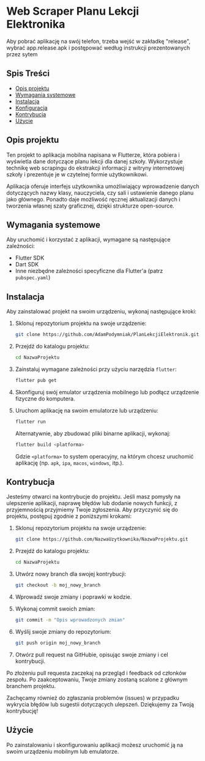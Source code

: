 # Web Scraper Planu Lekcji Elektronika

Aby pobrać aplikację na swój telefon, trzeba wejść w zakładkę "release", wybrać app.release.apk i postępować według instrukcji prezentowanych przez sytem

## Spis Treści

- [Opis projektu](#opis-projektu)
- [Wymagania systemowe](#wymagania-systemowe)
- [Instalacja](#instalacja)
- [Konfiguracja](#konfiguracja)
- [Kontrybucja](#kontrybucja)
- [Użycie](#użycie)

## Opis projektu

Ten projekt to aplikacja mobilna napisana w Flutterze, która pobiera i wyświetla dane dotyczące planu lekcji dla danej szkoły. Wykorzystuje technikę web scrapingu do ekstrakcji informacji z witryny internetowej szkoły i prezentuje je w czytelnej formie użytkownikowi.

Aplikacja oferuje interfejs użytkownika umożliwiający wprowadzenie danych dotyczących nazwy klasy, nauczyciela, czy sali i ustawienie danego planu jako głównego. Ponadto daje możliwość ręcznej aktualizacji danych i tworzenia własnej szaty graficznej, dzięki strukturze open-source.

## Wymagania systemowe

Aby uruchomić i korzystać z aplikacji, wymagane są następujące zależności:

- Flutter SDK
- Dart SDK
- Inne niezbędne zależności specyficzne dla Flutter'a (patrz `pubspec.yaml`)

## Instalacja

Aby zainstalować projekt na swoim urządzeniu, wykonaj następujące kroki:

1. Sklonuj repozytorium projektu na swoje urządzenie:

   ```bash
   git clone https://github.com/AdamPodymniak/PlanLekcjiElektronik.git
   ```

2. Przejdź do katalogu projektu:

   ```bash
   cd NazwaProjektu
   ```

3. Zainstaluj wymagane zależności przy użyciu narzędzia `flutter`:

   ```bash
   flutter pub get
   ```

4. Skonfiguruj swój emulator urządzenia mobilnego lub podłącz urządzenie fizyczne do komputera.

5. Uruchom aplikację na swoim emulatorze lub urządzeniu:

   ```bash
   flutter run
   ```

   Alternatywnie, aby zbudować pliki binarne aplikacji, wykonaj:

   ```bash
   flutter build <platforma>
   ```

   Gdzie `<platforma>` to system operacyjny, na którym chcesz uruchomić aplikację (np. `apk`, `ipa`, `macos`, `windows`, itp.).

## Kontrybucja

Jesteśmy otwarci na kontrybucje do projektu. Jeśli masz pomysły na ulepszenie aplikacji, naprawę błędów lub dodanie nowych funkcji, z przyjemnością przyjmiemy Twoje zgłoszenia. Aby przyczynić się do projektu, postępuj zgodnie z poniższymi krokami:

1. Sklonuj repozytorium projektu na swoje urządzenie:

   ```bash
   git clone https://github.com/NazwaUzytkownika/NazwaProjektu.git
   ```

2. Przejdź do katalogu projektu:

   ```bash
   cd NazwaProjektu
   ```

3. Utwórz nowy branch dla swojej kontrybucji:

   ```bash
   git checkout -b moj_nowy_branch
   ```

4. Wprowadź swoje zmiany i poprawki w kodzie.

5. Wykonaj commit swoich zmian:

   ```bash
   git commit -m "Opis wprowadzonych zmian"
   ```

6. Wyślij swoje zmiany do repozytorium:

   ```bash
   git push origin moj_nowy_branch
   ```

7. Otwórz pull request na GitHubie, opisując swoje zmiany i cel kontrybucji.

Po złożeniu pull requesta zaczekaj na przegląd i feedback od członków zespołu. Po zaakceptowaniu, Twoje zmiany zostaną scalone z głównym branchem projektu.

Zachęcamy również do zgłaszania problemów (issues) w przypadku wykrycia błędów lub sugestii dotyczących ulepszeń. Dziękujemy za Twoją kontrybucję!

## Użycie

Po zainstalowaniu i skonfigurowaniu aplikacji możesz uruchomić ją na swoim urządzeniu mobilnym lub emulatorze.
